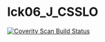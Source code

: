 # lck06_J_CSSLO
<a href="https://scan.coverity.com/projects/wendyzhang1121-lck06_j_csslo">
  <img alt="Coverity Scan Build Status"
       src="https://scan.coverity.com/projects/9532/badge.svg"/>
</a>

